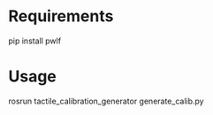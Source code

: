# Requirements

pip install pwlf

# Usage

rosrun tactile_calibration_generator generate_calib.py <bagfile> <topic> <raw cell> <ref cell> <tare value in Newton>
